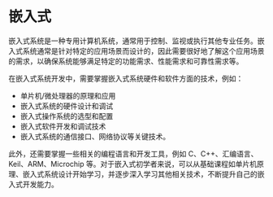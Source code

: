 # 嵌入式
嵌入式系统是一种专用计算机系统，通常用于控制、监视或执行其他专业任务。嵌入式系统通常是针对特定的应用场景而设计的，因此需要很好地了解这个应用场景的需求，以确保系统能够满足特定的功能需求、性能需求和可靠性需求等。

在嵌入式系统开发中，需要掌握嵌入式系统硬件和软件方面的技术，例如：

- 单片机/微处理器的原理和应用
- 嵌入式系统的硬件设计和调试
- 嵌入式操作系统的选型和配置
- 嵌入式软件开发和调试技术
- 嵌入式系统的通信接口、网络协议等关键技术。

此外，还需要掌握一些相关的编程语言和开发工具，例如 C、C++、汇编语言、 Keil、ARM、Microchip 等。对于嵌入式初学者来说，可以从基础课程如单片机原理、嵌入式系统设计开始学习，并逐步深入学习其他相关技术，不断提升自己的嵌入式开发能力。